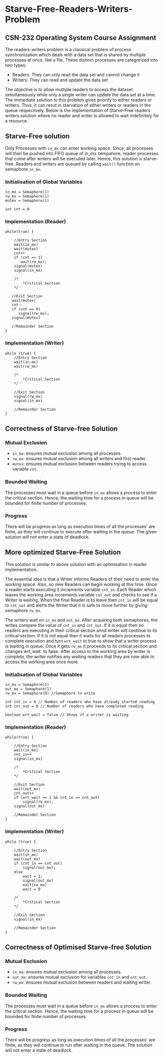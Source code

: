 # Starve-Free-Readers-Writers-Problem
## CSN-232 Operating System Course Assignment
The readers-writers problem is a classical problem of process synchronization which deals with a data set that is shared by multiple processes at once, like a file. These distinct processes are categorized into two types:
- Readers: They can only read the data set and cannot change it
- Writers: They can read and update the data set

The objective is to allow multiple readers to access the dataset simultaneously while only a single writer can update the data set at a time.
The immediate solution to this problem gives priority to either readers or writers. Thus, it can resut in starvation of either writers or readers in the queue respectively. Below is the implementation of Starve-Free readers writers solution where no reader and writer is allowed to wait indefinitely for a resource.

## Starve-Free solution
Only Processes with `in_mx` can enter working space. Since, all processes will then be pushed into FIFO queue of in_mx sempahore, reader processes that come after writers will be executed later. Hence, this solution is starve-free. Readers and writers are queued by calling `wait()` function on semaphore `in_mx`.

### Initialisation of Global Variables 
```
in_mx = Semaphore(1)
rw_mx = Semaphore(1)
mutex = Semaphore(1)

int cnt = 0
```

### Implementation (Reader)
```
while(true) {

    //Entry Section
    wait(in_mx)
    wait(mutex)
    cnt++
    if (cnt == 1)
       wait(rw_mx);
    signal(mutex)
    signal(in_mx)

    /*
        *Critical Section
    */

   //Exit Section
   wait(mutex)
   cnt--
   if (cnt == 0)
      signal(rw_mx);
   signal(mutex)

   //Remainder Section
}
```

### Implementation (Writer)
```
while (true) {
    //Entry Section
    wait(in_mx)
    wait(rw_mx)
    
    /*
        *Critical Section
    */
    
    //Exit Section
    signal(rw_mx)
    signal(in_mx)
    
    //Remainder Section
}
```

## Correctness of Starve-free Solution

### Mutual Exclusion
- `in_mx`: ensures mutual exclusion among all processes.
- `rw_mx`: ensures mutual exclusion among all writers and first reader.
- `mutex`: ensures mutual exclusion between readers trying to access variable `cnt`. 

### Bounded Waiting
The processes must wait in a queue before `in_mx` allows a process to enter the critical section. Hence, the waiting time for a process in queue will be bounded for finite number of processes.

### Progress
There will be progress as long as execution times of all the processes' are finite, as they will continue to execute after waiting in the queue. The given solution will not enter a state of deadlock.


## More optimized Starve-Free Solution
This solution is similar to above solution with an optimisation in reader implementation.

The essential idea is that a Writer informs Readers of their need to enter the working space. Also, no new Readers can begin working at this time. Once a reader starts executing it increments variable `cnt_in`. Each Reader which leaves the working area increments variable `cnt_out` and checks to see if a Writer is waiting. When the final Reader is to leave then `cnt_in` will be equal to `cnt_out` and alerts the Writer that it is safe to move further by giving semaphore `rw_mx`.

The writers wait on `in_mx` and `out_mx`. After acquiring both semaphores, the writes compare the value of `cnt_in` and `cnt_out`. If it is equal then no readers are executing in their critical section annd writer will continue to its critical section. If it is not equal then it waits for all readers processes to complete execution and turn `wrt_wait` to true to show that a writer process is waiting in queue. Once it gets `rw_mx` it proceeds to its critical section and changes   wrt_wait` to false. After access to the working area by writer is complete, the writer notifies any waiting readers that they are now able to access the working area once more.
### Initialisation of Global Variables 
```
in_mx = Semaphore(1)
out_mx = Semaphore(1) 
rw_mx = Semaphore(0) //Semaphore to write

int cnt_in = 0 // Number of readers who have already started reading
int cnt_out = 0 // Number of readers who have completed reading

boolean wrt_wait = false // Shows if a writer is waiting
```

### Implementation (Reader)
```
while(true) {

    //Entry Section
    wait(in_mx)
    cnt_in++
    signal(in_mx)
    
    /*
        *Critical Section
    */
    
    //Exit Section
    wait(out_mx)
    cnt_out++
    if (wrt_wait == 1 && cnt_in == cnt_out)
        signal(rw_mx);
    signal(out_mx)

    //Remainder Section
}
```

### Implementation (Writer)
```
while (true) {

    //Entry Section
    wait(in_mx)
    wait(out_mx)    
    if (cnt_in == cnt_out)
        signal(out_mx);        
    else
        wait = 1;
        signal(out_mx)
        wait(rw_mx)
        wait = 0
        
    /*
        *Critical Section
    */
    
    //Exit Section
    signal(in_mx)
    
    //Remainder Section
}
```

## Correctness of Optimised Starve-free Solution

### Mutual Exclusion
- `in_mx`: ensures mutual exclusion among all processes.
- `out_mx`: ensures mutual exclusion for variables `cnt_in` and `cnt_out`. 
- `rw_mx`: ensures mutual exclusion between readers and waiting writer. 


### Bounded Waiting
The processes must wait in a queue before `in_mx` allows a process to enter the critical section. Hence, the waiting time for a process in queue will be bounded for finite number of processes.

### Progress
There will be progress as long as execution times of all the processes' are finite, as they will continue to run after waiting in the queue. The solution will not enter a state of deadlock.
